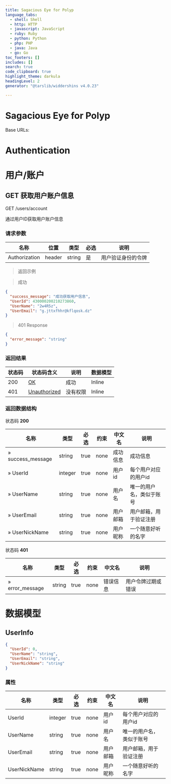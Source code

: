 ```yaml
---
title: Sagacious Eye for Polyp
language_tabs:
  - shell: Shell
  - http: HTTP
  - javascript: JavaScript
  - ruby: Ruby
  - python: Python
  - php: PHP
  - java: Java
  - go: Go
toc_footers: []
includes: []
search: true
code_clipboard: true
highlight_theme: darkula
headingLevel: 2
generator: "@tarslib/widdershins v4.0.23"

---
```


# Sagacious Eye for Polyp

Base URLs:

# Authentication

# 用户/账户

## GET 获取用户账户信息

GET /users/account

通过用户ID获取用户账户信息

### 请求参数

|名称|位置|类型|必选|说明|
|---|---|---|---|---|
|Authorization|header|string| 是 |用户验证身份的令牌|

> 返回示例

> 成功

```json
{
  "success_message": "成功获取用户信息",
  "UserId": 430000200210273860,
  "UserName": "2w4R5z",
  "UserEmail": "g.jttxfhhr@kflqosk.dz"
}
```

> 401 Response

```json
{
  "error_message": "string"
}
```

### 返回结果

|状态码|状态码含义|说明|数据模型|
|---|---|---|---|
|200|[OK](https://tools.ietf.org/html/rfc7231#section-6.3.1)|成功|Inline|
|401|[Unauthorized](https://tools.ietf.org/html/rfc7235#section-3.1)|没有权限|Inline|

### 返回数据结构

状态码 **200**

|名称|类型|必选|约束|中文名|说明|
|---|---|---|---|---|---|
|» success_message|string|true|none|成功信息|成功信息|
|» UserId|integer|true|none|用户id|每个用户对应的用户id|
|» UserName|string|true|none|用户名|唯一的用户名，类似于账号|
|» UserEmail|string|true|none|用户邮箱|用户邮箱，用于验证注册|
|» UserNickName|string|true|none|用户昵称|一个随意好听的名字|

状态码 **401**

|名称|类型|必选|约束|中文名|说明|
|---|---|---|---|---|---|
|» error_message|string|true|none|错误信息|用户令牌过期或错误|

# 数据模型

<h2 id="tocS_UserInfo">UserInfo</h2>

<a id="schemauserinfo"></a>
<a id="schema_UserInfo"></a>
<a id="tocSuserinfo"></a>
<a id="tocsuserinfo"></a>

```json
{
  "UserId": 0,
  "UserName": "string",
  "UserEmail": "string",
  "UserNickName": "string"
}

```

### 属性

|名称|类型|必选|约束|中文名|说明|
|---|---|---|---|---|---|
|UserId|integer|true|none|用户id|每个用户对应的用户id|
|UserName|string|true|none|用户名|唯一的用户名，类似于账号|
|UserEmail|string|true|none|用户邮箱|用户邮箱，用于验证注册|
|UserNickName|string|true|none|用户昵称|一个随意好听的名字|

